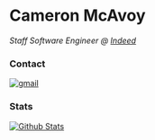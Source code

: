 <!--
**cnmcavoy/cnmcavoy** is a ✨ _special_ ✨ repository because its `README.md` (this file) appears on your GitHub profile.
-->

# Cameron McAvoy

*Staff Software Engineer @ [Indeed][indeed]*

### Contact
[![gmail][gmail-badge]][gmail]

### Stats
[![Github Stats][gh-stats-section]][profile]

[indeed]: https://indeed.com
[gmail]: mailto:cameronmcavoy@gmail.com
[gmail-badge]: https://img.shields.io/badge/gmail-cameronmcavoy%40gmail.com-%23D14836.svg?&style=for-the-badge&logo=gmail&logoColor=white
[gh-stats-section]: https://github-readme-stats.vercel.app/api?username=cnmcavoy&count_private=true&show_icons=true&theme=tokyonight&hide_title=true&include_all_commits=true&hide=stars
[profile]: https://github.com/cnmcavoy
